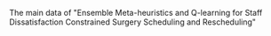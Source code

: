 The main data of "Ensemble Meta-heuristics and Q-learning for Staff Dissatisfaction Constrained Surgery Scheduling and Rescheduling"
